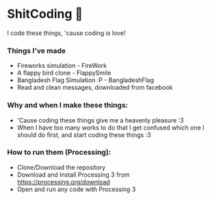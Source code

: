 # ShitCoding 💩
I code these things, 'cause coding is love!

### Things I've made
* Fireworks simulation - FireWork
* A flappy bird clone - FlappySmile
* Bangladesh Flag Simulation :P - BangladeshFlag
* Read and clean messages, downloaded from facebook

### Why and when I make these things:
* 'Cause coding these things give me a heavenly pleasure :3
* When I have too many works to do that I get confused which one I should do first, and start coding these things :3

### How to run them (Processing):
* Clone/Download the repository
* Download and Install Processing 3 from https://processing.org/download
* Open and run any code with Processing 3
